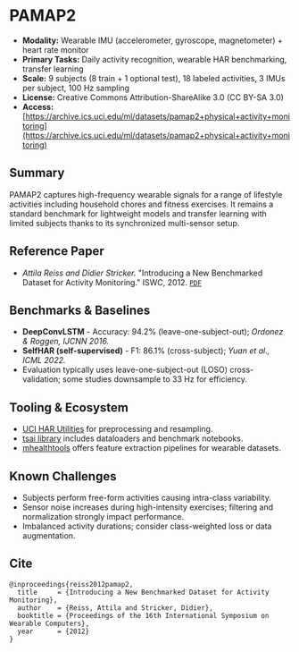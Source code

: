 # PAMAP2

- **Modality:** Wearable IMU (accelerometer, gyroscope, magnetometer) + heart rate monitor
- **Primary Tasks:** Daily activity recognition, wearable HAR benchmarking, transfer learning
- **Scale:** 9 subjects (8 train + 1 optional test), 18 labeled activities, 3 IMUs per subject, 100 Hz sampling
- **License:** Creative Commons Attribution-ShareAlike 3.0 (CC BY-SA 3.0)
- **Access:** [https://archive.ics.uci.edu/ml/datasets/pamap2+physical+activity+monitoring](https://archive.ics.uci.edu/ml/datasets/pamap2+physical+activity+monitoring)

## Summary
PAMAP2 captures high-frequency wearable signals for a range of lifestyle activities including household chores and fitness exercises. It remains a standard benchmark for lightweight models and transfer learning with limited subjects thanks to its synchronized multi-sensor setup.

## Reference Paper
- *Attila Reiss and Didier Stricker.* "Introducing a New Benchmarked Dataset for Activity Monitoring." ISWC, 2012. [`PDF`](https://ieeexplore.ieee.org/document/6383629)

## Benchmarks & Baselines
- **DeepConvLSTM** - Accuracy: 94.2% (leave-one-subject-out); *Ordonez & Roggen, IJCNN 2016.*
- **SelfHAR (self-supervised)** - F1: 86.1% (cross-subject); *Yuan et al., ICML 2022.*
- Evaluation typically uses leave-one-subject-out (LOSO) cross-validation; some studies downsample to 33 Hz for efficiency.

## Tooling & Ecosystem
- [UCI HAR Utilities](https://github.com/STRATIS-Group/har) for preprocessing and resampling.
- [tsai library](https://github.com/timeseriesAI/tsai) includes dataloaders and benchmark notebooks.
- [mhealthtools](https://github.com/mhealthgroup/mhealthtools) offers feature extraction pipelines for wearable datasets.

## Known Challenges
- Subjects perform free-form activities causing intra-class variability.
- Sensor noise increases during high-intensity exercises; filtering and normalization strongly impact performance.
- Imbalanced activity durations; consider class-weighted loss or data augmentation.

## Cite
```
@inproceedings{reiss2012pamap2,
  title     = {Introducing a New Benchmarked Dataset for Activity Monitoring},
  author    = {Reiss, Attila and Stricker, Didier},
  booktitle = {Proceedings of the 16th International Symposium on Wearable Computers},
  year      = {2012}
}
```

